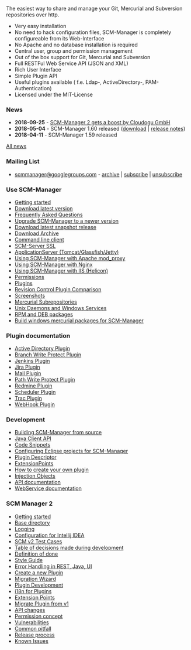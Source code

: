The easiest way to share and manage your Git, Mercurial and Subversion
repositories over http.

- Very easy installation
- No need to hack configuration files, SCM-Manager is completely
    configureable from its Web-Interface
- No Apache and no database installation is required
- Central user, group and permission management
- Out of the box support for Git, Mercurial and Subversion
- Full RESTFul Web Service API (JSON and XML)
- Rich User Interface
- Simple Plugin API
- Useful plugins available ( f.e. Ldap-, ActiveDirectory-,
    PAM-Authentication)
- Licensed under the MIT-License

### News

- **2018-09-25** - [SCM-Manager 2 gets a boost by Cloudogu GmbH](https://www.scm-manager.org/scm-manager-2/scm-manager-2-gets-a-boost-by-cloudogu-gmbh/)
- **2018-05-04** - SCM-Manager 1.60 released ([download](http://www.scm-manager.org/download/) \|
    [release notes](release-notes.md))
- **2018-04-11** - SCM-Manager 1.59 released

[All news](http://www.scm-manager.org/news/)

### Mailing List

- <scmmanager@googlegroups.com> -
    [archive](http://groups.google.com/group/scmmanager) \|
    [subscribe](mailto:scmmanager+subscribe@googlegroups.com)
    \|
    [unsubscribe](mailto:scmmanager+unsubscribe@googlegroups.com)

### Use SCM-Manager

- [Getting started](getting-started.md)
- [Download latest version](http://www.scm-manager.org/download/)
- [Frequently Asked Questions](faq.md)
- [Upgrade SCM-Manager to a newer version](upgrade.md)
- [Download latest snapshot release](download-snapshot-release.md)
- [Download Archive](download-archive.md)
- [Command line client](command-line-client.md)
- [SCM-Server SSL](scm-server-ssl.md)
- [ApplicationServer (Tomcat/Glassfish/Jetty)](applicationserver.md)
- [Using SCM-Manager with Apache mod\_proxy](apache/apache-mod_proxy.md)
- [Using SCM-Manager with Nginx](nginx.md)
- [Using SCM-Manager with IIS (Helicon)](iis-helicon.md)
- [Permissions](Permissions.md)
- [Plugins](http://plugins.scm-manager.org/scm-plugin-backend/page/index.html)
- [Revision Control Plugin Comparison](rv-plugin-comparison.md)
- [Screenshots](http://www.scm-manager.org/screenshots/)
- [Mercurial Subrepositories](subrepositories.md)
- [Unix Daemons and Windows Services](daemons.md)
- [RPM and DEB packages](RPM%20and%20DEB%20packages.md)
- [Build windows mercurial packages for SCM-Manager](https://bitbucket.org/sdorra/build-win-hg-packages)

### Plugin documentation

- [Active Directory Plugin](active-directory-plugin.md)
- [Branch Write Protect Plugin](branchwp-plugin.md)
- [Jenkins Plugin](jenkins-plugin.md)
- [Jira Plugin](jira-plugin.md)
- [Mail Plugin](mail-plugin.md)
- [Path Write Protect Plugin](pathwp-plugin.md)
- [Redmine Plugin](redmine-plugin.md)
- [Scheduler Plugin](scheduler-plugin.md)
- [Trac Plugin](trac-plugin.md)
- [WebHook Plugin](webhook-plugin.md)

### Development

- [Building SCM-Manager from source](build-from-source.md)
- [Java Client API](java-client-api.md)
- [Code Snippets](code-snippets.md)
- [Configuring Eclipse projects for SCM-Manager](configure-eclipse.md)
- [Plugin Descriptor](plugin-descriptor.md)
- [ExtensionPoints](ExtensionPoints.md)
- [How to create your own plugin](howto-create-a-plugin.md)
- [Injection Objects](injectionObjects.md)
- [API documentation](http://docs.scm-manager.org/apidocs/latest/)
- [WebService documentation](http://docs.scm-manager.org/restdocs/current/)

### SCM Manager 2

- [Getting started](v2/getting-started.md)
- [Base directory](v2/basedirectory.md)
- [Logging](v2/logging.md)
- [Configuration for Intellij IDEA](v2/intellij-idea-configuration.md)
- [SCM v2 Test Cases](v2/test-cases.md)
- [Table of decisions made during development](v2/decision-table.md)
- [Definition of done](definition-of-done.md)
- [Style Guide](v2/style-guide.md)
- [Error Handling in REST, Java, UI](v2/error-handling.md)
- [Create a new Plugin](v2/create-plugin.md)
- [Migration Wizard](v2/migration-wizard.md)
- [Plugin Development](v2/plugin-development.md)
- [i18n for Plugins](v2/i18n-for-plugins.md)
- [Extension Points](v2/extension-points.md)
- [Migrate Plugin from v1](v2/migrate-plugin-from-v1.md)
- [API changes](v2/api-changes.md)
- [Permission concept](v2/permission-concept.md)
- [Vulnerabilities](v2/vulnerabilities.md)
- [Common pitfall](v2/common-pitfall.md)
- [Release process](v2/release-process.md)
- [Known Issues](v2/known-issues.md)

